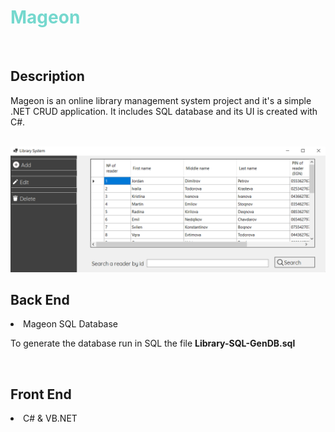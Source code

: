 <h1 style="color: #75d8ce;">Mageon</h1>
<br>

<h2>Description</h2>
<p>Mageon is an online library management system project and it's a simple .NET CRUD application. It includes SQL database and its UI is created with C#.</p>
<br>
<img src="https://github.com/Vondex/Mageon/blob/main/main.png"/>
<h2>Back End</h2>
<li>Mageon SQL Database</li>
<p>To generate the database run in SQL the file <b>Library-SQL-GenDB.sql</b> </p>

<br>

<h2>Front End</h2>
<li>C# & VB.NET </li>
